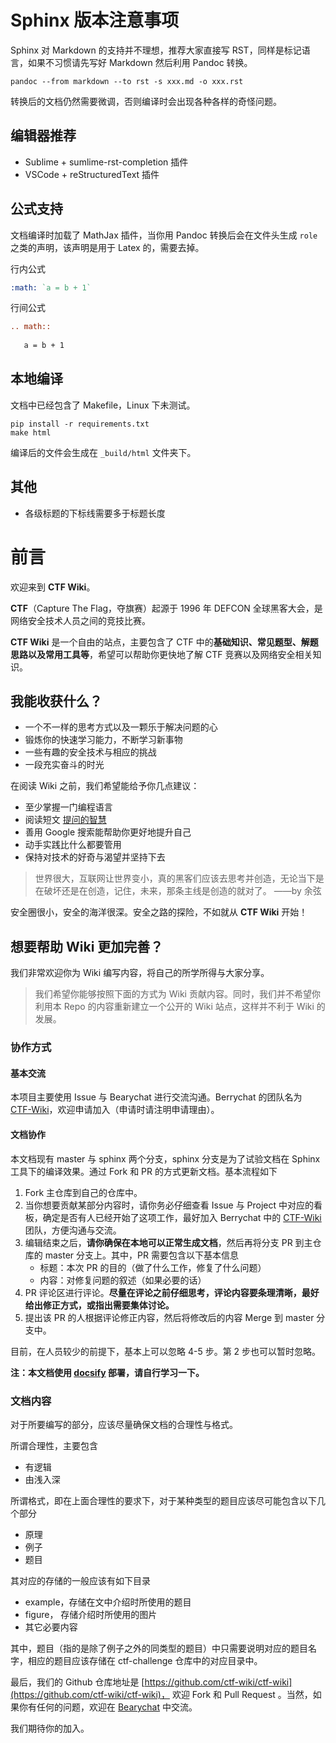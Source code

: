 # Sphinx 版本注意事项

Sphinx 对 Markdown 的支持并不理想，推荐大家直接写 RST，同样是标记语言，如果不习惯请先写好 Markdown 然后利用 Pandoc 转换。

```shell
pandoc --from markdown --to rst -s xxx.md -o xxx.rst
```

转换后的文档仍然需要微调，否则编译时会出现各种各样的奇怪问题。

## 编辑器推荐

- Sublime + sumlime-rst-completion 插件
- VSCode + reStructuredText 插件

## 公式支持

文档编译时加载了 MathJax 插件，当你用 Pandoc 转换后会在文件头生成 `role` 之类的声明，该声明是用于 Latex 的，需要去掉。

行内公式

```reStructuredText
:math: `a = b + 1`
```

行间公式

```reStructuredText
.. math::
   
   a = b + 1
```

## 本地编译

文档中已经包含了 Makefile，Linux 下未测试。

```shell
pip install -r requirements.txt
make html
```

编译后的文件会生成在 `_build/html` 文件夹下。

## 其他

- 各级标题的下标线需要多于标题长度

# 前言

欢迎来到 **CTF Wiki**。

**CTF**（Capture The Flag，夺旗赛）起源于 1996 年 DEFCON 全球黑客大会，是网络安全技术人员之间的竞技比赛。

**CTF Wiki** 是一个自由的站点，主要包含了 CTF 中的**基础知识、常见题型、解题思路以及常用工具等**，希望可以帮助你更快地了解 CTF 竞赛以及网络安全相关知识。

## 我能收获什么？

* 一个不一样的思考方式以及一颗乐于解决问题的心
* 锻炼你的快速学习能力，不断学习新事物
* 一些有趣的安全技术与相应的挑战
* 一段充实奋斗的时光

在阅读 Wiki 之前，我们希望能给予你几点建议：

* 至少掌握一门编程语言
* 阅读短文 [提问的智慧](http://www.jianshu.com/p/60dd8e9cd12f)
* 善用 Google 搜索能帮助你更好地提升自己
* 动手实践比什么都要管用
* 保持对技术的好奇与渴望并坚持下去

> 世界很大，互联网让世界变小，真的黑客们应该去思考并创造，无论当下是在破坏还是在创造，记住，未来，那条主线是创造的就对了。 ——by 余弦

安全圈很小，安全的海洋很深。安全之路的探险，不如就从 **CTF Wiki** 开始！

## 想要帮助 Wiki 更加完善？

我们非常欢迎你为 Wiki 编写内容，将自己的所学所得与大家分享。

>我们希望你能够按照下面的方式为 Wiki 贡献内容。同时，我们并不希望你利用本 Repo 的内容重新建立一个公开的 Wiki 站点，这样并不利于 Wiki 的发展。

### 协作方式

#### 基本交流

本项目主要使用 Issue 与 Bearychat 进行交流沟通。Berrychat 的团队名为 [CTF-Wiki](https://ctf-wiki.bearychat.com)，欢迎申请加入（申请时请注明申请理由）。

#### 文档协作

本文档现有 master 与 sphinx 两个分支，sphinx 分支是为了试验文档在 Sphinx 工具下的编译效果。通过 Fork 和 PR 的方式更新文档。基本流程如下
1. Fork 主仓库到自己的仓库中。
2. 当你想要贡献某部分内容时，请你务必仔细查看 Issue 与 Project 中对应的看板，确定是否有人已经开始了这项工作，最好加入 Berrychat 中的 [CTF-Wiki](https://ctf-wiki.bearychat.com) 团队，方便沟通与交流。
3. 编辑结束之后，**请你确保在本地可以正常生成文档**，然后再将分支 PR 到主仓库的 master 分支上。其中，PR 需要包含以下基本信息
   * 标题：本次 PR 的目的（做了什么工作，修复了什么问题）
   * 内容：对修复问题的叙述（如果必要的话）
4. PR 评论区进行评论。**尽量在评论之前仔细思考，评论内容要条理清晰，最好给出修正方式，或指出需要集体讨论。** 
5. 提出该 PR 的人根据评论修正内容，然后将修改后的内容 Merge 到 master 分支中。

目前，在人员较少的前提下，基本上可以忽略 4-5 步。第 2 步也可以暂时忽略。

**注：本文档使用 [docsify](https://github.com/QingWei-Li/docsify) 部署，请自行学习一下。**

### 文档内容

对于所要编写的部分，应该尽量确保文档的合理性与格式。

所谓合理性，主要包含

- 有逻辑
- 由浅入深

所谓格式，即在上面合理性的要求下，对于某种类型的题目应该尽可能包含以下几个部分

- 原理
- 例子
- 题目

其对应的存储的一般应该有如下目录

- example，存储在文中介绍时所使用的题目
- figure， 存储介绍时所使用的图片
- 其它必要内容

其中，题目（指的是除了例子之外的同类型的题目）中只需要说明对应的题目名字，相应的题目应该存储在 ctf-challenge 仓库中的对应目录中。


最后，我们的 Github 仓库地址是 [https://github.com/ctf-wiki/ctf-wiki](https://github.com/ctf-wiki/ctf-wiki)， 欢迎 Fork 和 Pull Request 。当然，如果你有任何的问题，欢迎在 [Bearychat](https://ctf-wiki.bearychat.com) 中交流。

我们期待你的加入。

